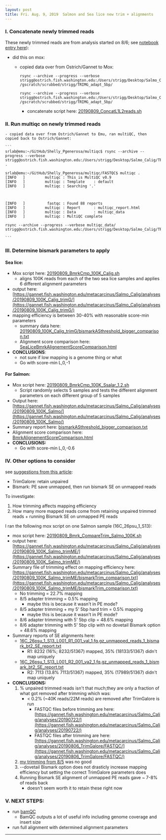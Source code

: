 ```yaml
---
layout: post
title: Fri. Aug. 9, 2019  Salmon and Sea lice new trim + alignments
---
```



### I. Concatenate newly trimmed reads 
These newly trimmed reads are from analysis started on 8/6; see [notebook entry here](https://shellytrigg.github.io/143th-post/)):  

- did this on mox:
	- copied data over from Ostrich/Gannet to Mox:
		
		```
		rsync --archive --progress --verbose strigg@ostrich.fish.washington.edu:/Users/strigg/Desktop/Salmo_Calig/TRIM/*001_val_1.fq.gz /gscratch/scrubbed/strigg/TRIMG_adapt_5bp/
		
		rsync --archive --progress --verbose strigg@ostrich.fish.washington.edu:/Users/strigg/Desktop/Salmo_Calig/TRIM/*001_val_2.fq.gz /gscratch/scrubbed/strigg/TRIMG_adapt_5bp/
		```
		- concatenate script here: [20190809_ConcatL1L2reads.sh](https://gannet.fish.washington.edu/metacarcinus/mox_jobs/20190809_ConcatL1L2reads.sh) 

### II. Run multiqc on newly trimmed reads
	- copied data over from Ostrich/Gannet to Emu, ran multiQC, then copied back to Ostrich/Gannet:
	
	```
	srlab@emu:~/GitHub/Shelly_Pgenerosa/multiqc$ rsync --archive --progress --verbose strigg@ostrich.fish.washington.edu:/Users/strigg/Desktop/Salmo_Calig/TRIM/FASTQC .
	
	srlab@emu:~/GitHub/Shelly_Pgenerosa/multiqc/FASTQC$ multiqc .
	[INFO   ]         multiqc : This is MultiQC v0.9
	[INFO   ]         multiqc : Template    : default
	[INFO   ]         multiqc : Searching '.'
	
	
	
	[INFO   ]          fastqc : Found 88 reports
	[INFO   ]         multiqc : Report      : multiqc_report.html
	[INFO   ]         multiqc : Data        : multiqc_data
	[INFO   ]         multiqc : MultiQC complete

	rsync --archive --progress --verbose multiqc_data/ strigg@ostrich.fish.washington.edu:/Users/strigg/Desktop/Salmo_Calig/TRIM/FASTQC
	
	```
	
### III. Determine bismark parameters to apply
#### Sea lice:
- Mox script here:  [20190809_BmrkCmp_100K_Calig.sh](https://gannet.fish.washington.edu/metacarcinus/mox_jobs/20190809_BmrkCmp_100K_Calig.sh)
	- aligns 100K reads from each of the two sea lice samples and applies 6 different alignment parameters
- output here:  [https://gannet.fish.washington.edu/metacarcinus/Salmo_Calig/analyses/20190809_100K_Calig_trimG/](https://gannet.fish.washington.edu/metacarcinus/Salmo_Calig/analyses/20190809_100K_Calig_trimG/)
- mapping efficiency is between 30-40% with reasonable score-min parameters
	- summary data here:  [20190809\_100K\_Calig\_trimG/bismarkASthreshold\_bigger\_comparison.txt](https://gannet.fish.washington.edu/metacarcinus/Salmo_Calig/analyses/20190809_100K_Calig_trimG/bismarkASthreshold_bigger_comparison.txt)
	- Alignment score comparison here:  [SeaLiceBmrkAlignementScoreComparison.html](https://htmlpreview.github.io/?https://github.com/shellytrigg/Salmon_sealice/blob/master/analyses/AlignmentScoreComparison/SeaLiceBmrkAlignementScoreComparison.html)
- **CONCLUSIONS**: 
	- not sure if low mapping is a genome thing or what
	- Go with score-min L,0,-1
	
#### For Salmon:
- Mox script here:  [20190809_BmrkCmp_100K_Ssalar_1.2.sh](https://gannet.fish.washington.edu/metacarcinus/mox_jobs/20190809_BmrkCmp_100K_Ssalar_1.2.sh)
	- Script randomly selects 5 samples and tests the different alignment parameters on each different group of 5 samples
- Output here:  [https://gannet.fish.washington.edu/metacarcinus/Salmo_Calig/analyses/20190809_100K_Salmo/](https://gannet.fish.washington.edu/metacarcinus/Salmo_Calig/analyses/20190809_100K_Salmo/)
- Summary report here:  [bismarkASthreshold_bigger_comparison.txt](https://gannet.fish.washington.edu/metacarcinus/Salmo_Calig/analyses/20190809_100K_Salmo/bismarkASthreshold_bigger_comparison.txt)
- Alignment score comparison here:  [BmrkAlignementScoreComparison.html](https://htmlpreview.github.io/?https://github.com/shellytrigg/Salmon_sealice/blob/master/analyses/AlignmentScoreComparison/BmrkAlignementScoreComparison.html)
- **CONCLUSIONS:**
	- Go with score-min L,0,-0.6 
	
### IV. Other options to consider 
see [suggestions from this article](https://github.com/FelixKrueger/Bismark/issues/208):

- TrimGalore:  retain unpaired
- Bismark: PE save unmapped, then run bismark SE on unmapped reads

To investigate:  

1. How trimming affects mapping efficiency
2. How many more mapped reads come from retaining unpaired trimmed reads + running Bismark SE on unmapped PE reads

I ran the following mox script on one Salmon sample (16C_26psu_1_S13):  

- mox script here:  [20190809_Bmrk_CompareTrim_Salmo_100K.sh](https://gannet.fish.washington.edu/metacarcinus/mox_jobs/20190809_Bmrk_CompareTrim_Salmo_100K.sh)
- output here:  [https://gannet.fish.washington.edu/metacarcinus/Salmo_Calig/analyses/20190809_100K_Salmo_trimME/](https://gannet.fish.washington.edu/metacarcinus/Salmo_Calig/analyses/20190809_100K_Salmo_trimME/)
- Summary file of trimming effect on mapping efficiency here:  [https://gannet.fish.washington.edu/metacarcinus/Salmo_Calig/analyses/20190809_100K_Salmo_trimME/bismarkTrim_comparison.txt](https://gannet.fish.washington.edu/metacarcinus/Salmo_Calig/analyses/20190809_100K_Salmo_trimME/bismarkTrim_comparison.txt)
	- No trimming = 22.7% mapping
	- 8/5 adapter trimming = 0.5% mapping
		- maybe this is because it wasn't in PE mode? 
	- 8/5 adapter trimming + my 5' 5bp hard trim = 0.5% mapping 
		- maybe this is because it wasn't in PE mode? 
	- 8/6 adapter trimming with 5' 5bp clip = 48.6% mapping
	- 8/6 adapter trimming with 5' 5bp clip with no dovetail Bismark option = 48.6% mapping
- Summary reports of SE alignments here:
	- [16C_26psu_1_S13_L001_R1_001_val_1.fq.gz_unmapped_reads_1_bismark_bt2_SE_report.txt](https://gannet.fish.washington.edu/metacarcinus/Salmo_Calig/analyses/20190809_100K_Salmo_trimME/PEums_SE_R1/16C_26psu_1_S13_L001_R1_001_val_1.fq.gz_unmapped_reads_1_bismark_bt2_SE_report.txt)
		- R1: 8232 (16%; 8232/51367) mapped, 35% (18133/51367) didn't map uniquely 
	- [16C_26psu_1_S13_L001_R2_001_va2_1.fq.gz_unmapped_reads_1_bismark_bt2_SE_report.txt](https://gannet.fish.washington.edu/metacarcinus/Salmo_Calig/analyses/20190809_100K_Salmo_trimME/PEums_SE_R2/16C_26psu_1_S13_L001_R2_001_val_2.fq.gz_unmapped_reads_2_bismark_bt2_SE_report.txt) 
		- R2: 7113 (13.8% 7113/51367) mapped, 35% (17989/51367) didn't map uniquely 
- **CONCLUSIONS:**
	1. % unpaired trimmed reads isn't that much;they are only a fraction of what got removed after trimming which was:
		- < 0.2% (~40K reads/22M reads) are removed after TrimGalore is run
			- FASTQC files before trimming are here: [https://gannet.fish.washington.edu/metacarcinus/Salmo_Calig/analyses/20190722/](https://gannet.fish.washington.edu/metacarcinus/Salmo_Calig/analyses/20190722/)
			- FASTQC files after trimming are here: [https://gannet.fish.washington.edu/metacarcinus/Salmo_Calig/analyses/20190806_TrimGalore/FASTQC/](https://gannet.fish.washington.edu/metacarcinus/Salmo_Calig/analyses/20190806_TrimGalore/FASTQC/) 
	2. [my trimming from 8/5](https://shellytrigg.github.io/141th-post/) was no good
	3. --dovetail Bismark option does not drasticly increase mapping efficiency but setting the correct TrimGalore parameters does
	4. Running Bismark SE alignment of unmapped PE reads gave ~ 7-8% of reads back
		- doesn't seem worth it to retain these right now

### V. NEXT STEPS:
 
- run [bamQC](http://qualimap.bioinfo.cipf.es/doc_html/analysis.html#output)
	- BamQC outputs a lot of useful info including genome coverage and insert size
- run full alignment with determined alignment parameters

***